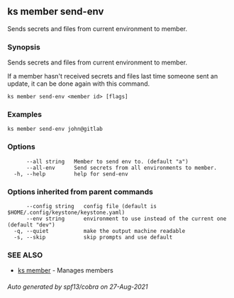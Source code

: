 ## ks member send-env

Sends secrets and files from current environment to member.

### Synopsis

Sends secrets and files from current environment to member.

If a member hasn't received secrets and files last time someone sent an update,
it can be done again with this command.


```
ks member send-env <member id> [flags]
```

### Examples

```
ks member send-env john@gitlab
```

### Options

```
      --all string   Member to send env to. (default "a")
      --all-env      Send secrets from all environments to member.
  -h, --help         help for send-env
```

### Options inherited from parent commands

```
      --config string   config file (default is $HOME/.config/keystone/keystone.yaml)
      --env string      environment to use instead of the current one (default "dev")
  -q, --quiet           make the output machine readable
  -s, --skip            skip prompts and use default
```

### SEE ALSO

* [ks member](ks_member.md)	 - Manages members

###### Auto generated by spf13/cobra on 27-Aug-2021
